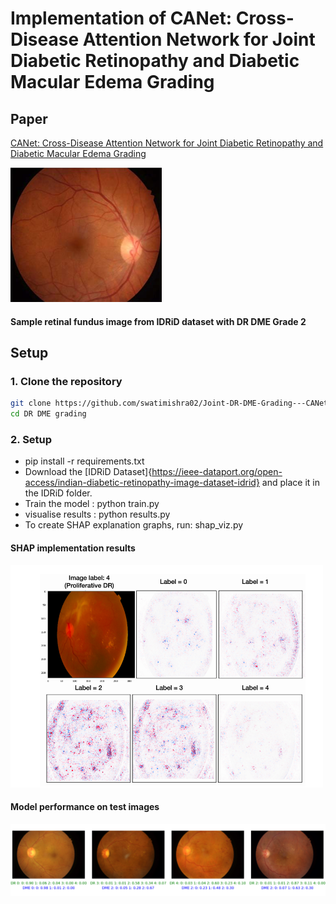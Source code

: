 # Implementation of CANet: Cross-Disease Attention Network for Joint Diabetic Retinopathy and Diabetic Macular Edema Grading

## Paper
[CANet: Cross-Disease Attention Network for Joint Diabetic Retinopathy and Diabetic Macular Edema Grading](https://pubmed.ncbi.nlm.nih.gov/31714219/)

![Fundus Image](images/retinal_fundus.png "This is a sample image")
#### Sample retinal fundus image from IDRiD dataset with DR DME Grade 2
## Setup

### 1. Clone the repository
```bash
git clone https://github.com/swatimishra02/Joint-DR-DME-Grading---CANet-Implementation
cd DR DME grading
```
### 2. Setup
- pip install -r requirements.txt
- Download the [IDRiD Dataset]{https://ieee-dataport.org/open-access/indian-diabetic-retinopathy-image-dataset-idrid} and place it in the IDRiD folder.
- Train the model : python train.py
- visualise results : python results.py
- To create SHAP explanation graphs, run: shap_viz.py
  


#### SHAP implementation results
<img src="images/shap_results.png" alt="SHAP Results" width="500">

#### Model performance on test images
![Test Image](images/test_grading.png "This is a sample image")
